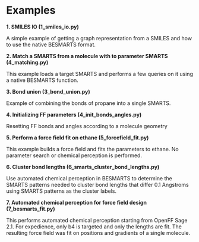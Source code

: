 
Examples
========

__1.  SMILES IO (1_smiles_io.py)__

A simple example of getting a graph representation from a SMILES and how to use
the native BESMARTS format.

__2. Match a SMARTS from a molecule with to parameter SMARTS (4_matching.py)__

This example loads a target SMARTS and performs a few queries on it using
a native BESMARTS function.

__3. Bond union (3_bond_union.py)__

Example of combining the bonds of propane into a single SMARTS.

__4. Initializing FF parameters (4_init_bonds_angles.py)__

Resetting FF bonds and angles according to a molecule geometry

__5. Perform a force field fit on ethane (5_forcefield_fit.py)__

This example builds a force field and fits the parameters to ethane. No
parameter search or chemical perception is performed.

__6. Cluster bond lengths (6_smarts_cluster_bond_lengths.py)__

Use automated chemical perception in BESMARTS to determine the SMARTS patterns
needed to cluster bond lengths that differ 0.1 Angstroms using SMARTS patterns
as the cluster labels.

__7. Automated chemical perception for force field design (7_besmarts_fit.py)__

This performs automated chemical perception starting from OpenFF Sage 2.1. For
expedience, only b4 is targeted and only the lengths are fit. The resulting
force field was fit on positions and gradients of a single molecule.
